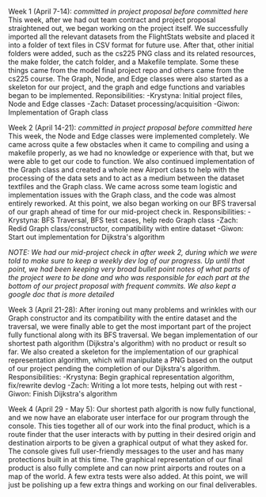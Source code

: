 Week 1 (April 7-14): *committed in project proposal before committed here*
This week, after we had out team contract and project proposal straightened out, we began working on the project itself. We successfully imported all the relevant datasets from the FlightStats website and placed it into a folder of text files in CSV format for future use. After that, other initial folders were added, such as the cs225 PNG class and its related resources, the make folder, the catch folder, and a Makefile template. Some these things came from the model final project repo and others came from the cs225 course. The Graph, Node, and Edge classes were also started as a skeleton for our project, and the graph and edge functions and variables began to be implemented.
Reponsibilities:
-Krystyna: Initial project files, Node and Edge classes
-Zach: Dataset processing/acquisition
-Giwon: Implementation of Graph class

Week 2 (April 14-21): *committed in project proposal before committed here*
This week, the Node and Edge classes were implemented completely. We came across quite a few obstacles when it came to compiling and using a makefile properly, as we had no knowledge or experience with that, but we were able to get our code to function. We also continued implementation of the Graph class and created a whole new Airport class to help with the processing of the data sets and to act as a medium between the dataset textfiles and the Graph class. We came across some team logistic and implementation issues with the Graph class, and the code was almost entirely reworked.
At this point, we also began working on our BFS traversal of our graph ahead of time for our mid-project check in.
Responsibilities:
-Krystyna: BFS Traversal, BFS test cases, help redo Graph class
-Zach: Redid Graph class/constructor, compatibility with entire dataset
-Giwon: Start out implementation for Dijkstra's algorithm

*NOTE: We had our mid-project check in after week 2, during which we were told to make sure to keep a weekly dev log of our progress. Up until that point, we had been keeping very broad bullet point notes of what parts of the project were to be done and who was responsible for each part at the bottom of our project proposal with frequent commits. We also kept a google doc that is more detailed*

Week 3 (April 21-28):
After ironing out many problems and wrinkles with our Graph constructor and its compatibility with the entire dataset and the traversal, we were finally able to get the most important part of the project fully functional along with its BFS traversal. We began implementation of our shortest path algorithm (Dijkstra's algorithm) with no product or result so far. We also created a skeleton for the implementation of our graphical representation algorithm, which will manipulate a PNG based on the output of our project pending the completion of our Dijkstra's algorithm.
Responsibilities:
-Krystyna: Begin graphical representation algorithm, fix/rewrite devlog
-Zach: Writing a lot more tests, helping out with rest
-Giwon: Finish Dijkstra's algorithm

Week 4 (April 29 - May 5):
Our shortest path algorith is now fully functional, and we now have an elaborate user interface for our program through the console.
This ties together all of our work into the final product, which is a route finder that the user interacts with by putting in their
desired origin and destination airports to be given a graphical output of what they asked for. The console gives full user-friendly 
messages to the user and has many protections built in at this time. The graphical representation of our final product is also fully complete and can now print airports and routes on a map of the world. A few extra tests were also added. At this point, we will just be polishing up a few extra things and working on our final deliverables.
